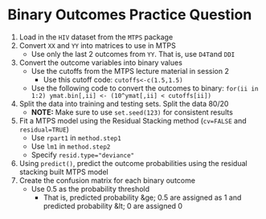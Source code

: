 # Binary Outcomes Practice Question

1. Load in the `HIV` dataset from the `MTPS` package
2. Convert `XX` and `YY` into matrices to use in MTPS
    - Use only the last 2 outcomes from `YY`. That is, use `D4T`and `DDI`
3. Convert the outcome variables into binary values
    - Use the cutoffs from the MTPS lecture material in session 2
        - Use this cutoff code: `cutoffs<-c(1.5,1.5)`
    - Use the following code to convert the outcomes to binary: `for(ii in 1:2) ymat.bin[,ii] <- (10^ymat[,ii] < cutoffs[ii])`
4. Split the data into training and testing sets. Split the data 80/20
    - **NOTE:** Make sure to use `set.seed(123)` for consistent results
5. Fit a MTPS model using the Residual Stacking method (`cv=FALSE` and `residual=TRUE`)
    - Use `rpart1` in `method.step1`
    - Use `lm1` in `method.step2`
    - Specify `resid.type="deviance"`
6. Using `predict()`, predict the outcome probabilities using the residual stacking built MTPS model
7. Create the confusion matrix for each binary outcome
    - Use 0.5 as the probability threshold
        - That is, predicted probability \&ge; 0.5 are assigned as 1 and predicted probability \&lt; 0 are assigned 0
        








